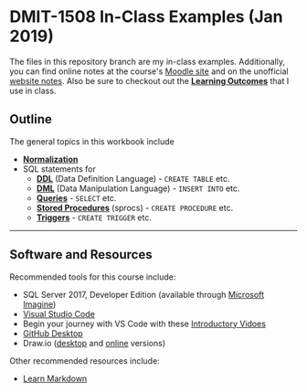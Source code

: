 # DMIT-1508 In-Class Examples (Jan 2019)

The files in this repository branch are my in-class examples. Additionally, you can find online notes at the course's [Moodle site](https://moodle.nait.ca) and on the unofficial [website notes](https://dmit-1508.github.io). Also be sure to checkout out the [**Learning Outcomes**](https://dmit-1508.github.io/about/LOGs.html) that I use in class.

## Outline

The general topics in this workbook include

- [**Normalization**](Design/)
- SQL statements for 
  - [**DDL**](DDL/) (Data Definition Language) - `CREATE TABLE` etc.
  - [**DML**](DML/) (Data Manipulation Language) - `INSERT INTO` etc.
  - [**Queries**](SQL/) - `SELECT` etc.
  - [**Stored Procedures**](SPROCS/) (sprocs) - `CREATE PROCEDURE` etc.
  - [**Triggers**](Triggers/) - `CREATE TRIGGER` etc.

----

## Software and Resources

Recommended tools for this course include:

- SQL Server 2017, Developer Edition (available through [Microsoft Imagine](https://e5.onthehub.com/WebStore/OfferingDetails.aspx?o=32dd97ce-e6ad-e711-80f7-000d3af41938&ws=3511aead-a58b-e011-969d-0030487d8897&vsro=8))
- [Visual Studio Code](https://code.visualstudio.com)
- Begin your journey with VS Code with these [Introductory Vidoes](http://code.visualstudio.com/docs/introvidoes/overview)
- [GitHub Desktop](https://desktop.github.com)
- Draw.io ([desktop](https://about.draw.io/integrations/#integrations_offline) and [online](https://draw.io) versions)

Other recommended resources include:

- [Learn Markdown](https://commonmark.org/help/)
